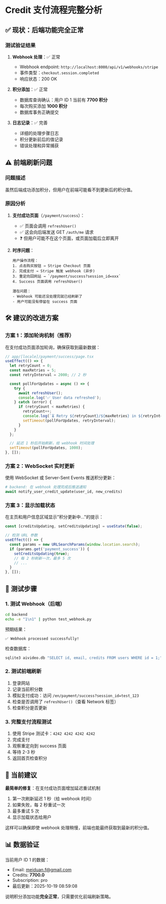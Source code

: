 # Credit 支付流程完整分析

## ✅ 现状：后端功能完全正常

### 测试验证结果

1. **Webhook 处理**：✅ 正常
   - Webhook endpoint: `http://localhost:8000/api/v1/webhooks/stripe`
   - 事件类型：`checkout.session.completed`
   - 响应状态：200 OK

2. **积分添加**：✅ 正常
   - 数据库查询确认：用户 ID 1 当前有 **7700 积分**
   - 每次购买添加 **1000 积分**
   - 数据库事务正确提交

3. **日志记录**：✅ 完善
   - 详细的处理步骤日志
   - 积分更新前后的值记录
   - 错误处理和异常捕获

## ⚠️ 前端刷新问题

### 问题描述

虽然后端成功添加积分，但用户在前端可能看不到更新后的积分值。

### 原因分析

1. **支付成功页面**（`/payment/success`）：
   - ✅ 页面会调用 `refreshUser()`
   - ✅ 这会向后端发送 GET `/auth/me` 请求
   - ❓ 但用户可能不在这个页面，或页面加载后立即离开

2. **时序问题**：
   ```
   用户操作流程：
   1. 点击购买按钮 → Stripe Checkout 页面
   2. 完成支付 → Stripe 触发 webhook (异步)
   3. 重定向回网站 → `/payment/success?session_id=xxx`
   4. Success 页面调用 refreshUser()

   潜在问题：
   - Webhook 可能还没处理完就已经刷新了
   - 用户可能没有停留在 success 页面
   ```

## 🛠️ 建议的改进方案

### 方案 1：添加轮询机制（推荐）

在支付成功页面添加轮询，确保获取到最新数据：

```typescript
// app/[locale]/payment/success/page.tsx
useEffect(() => {
  let retryCount = 0;
  const maxRetries = 5;
  const retryInterval = 2000; // 2 秒

  const pollForUpdates = async () => {
    try {
      await refreshUser();
      console.log('✅ User data refreshed');
    } catch (error) {
      if (retryCount < maxRetries) {
        retryCount++;
        console.log(`⏳ Retry ${retryCount}/${maxRetries} in ${retryInterval}ms`);
        setTimeout(pollForUpdates, retryInterval);
      }
    }
  };

  // 延迟 1 秒后开始刷新，给 webhook 时间处理
  setTimeout(pollForUpdates, 1000);
}, []);
```

### 方案 2：WebSocket 实时更新

使用 WebSocket 或 Server-Sent Events 推送积分更新：

```python
# backend: 在 webhook 处理完成后推送通知
await notify_user_credit_update(user_id, new_credits)
```

### 方案 3：显示加载状态

在主页和用户信息区域显示"积分更新中..."的提示：

```typescript
const [creditsUpdating, setCreditsUpdating] = useState(false);

// 检测 URL 参数
useEffect(() => {
  const params = new URLSearchParams(window.location.search);
  if (params.get('payment_success')) {
    setCreditsUpdating(true);
    // 每 2 秒刷新一次，最多 5 次
    // ...
  }
}, []);
```

## 📝 测试步骤

### 1. 测试 Webhook（后端）

```bash
cd backend
echo -e "1\n1" | python test_webhook.py
```

预期结果：
```
✅ Webhook processed successfully!
```

检查数据库：
```bash
sqlite3 aivideo.db "SELECT id, email, credits FROM users WHERE id = 1;"
```

### 2. 测试前端刷新

1. 登录网站
2. 记录当前积分数
3. 模拟支付成功：访问 `/en/payment/success?session_id=test_123`
4. 检查是否调用了 `refreshUser()`（查看 Network 标签）
5. 检查积分是否更新

### 3. 完整支付流程测试

1. 使用 Stripe 测试卡：`4242 4242 4242 4242`
2. 完成支付
3. 观察重定向到 success 页面
4. 等待 2-3 秒
5. 返回首页检查积分

## 🎯 当前建议

**最简单的修复**：在支付成功页面增加延迟重试机制

1. 第一次刷新延迟 1 秒（给 webhook 时间）
2. 如果失败，每 2 秒重试一次
3. 最多重试 5 次
4. 显示加载状态给用户

这样可以确保即使 webhook 处理稍慢，前端也能最终获取到最新的积分值。

## 📊 数据验证

当前用户 ID 1 的数据：
- Email: meiduan.f@gmail.com
- Credits: **7700.0**
- Subscription: pro
- 最后更新：2025-10-19 08:59:08

说明积分添加功能**完全正常**，只需要优化前端刷新策略。
